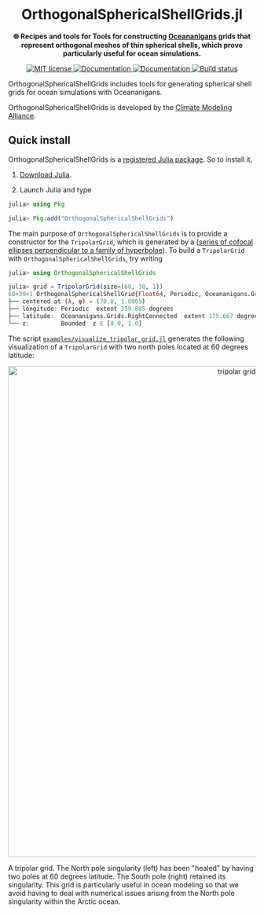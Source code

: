 <!-- Title -->
<h1 align="center">
  OrthogonalSphericalShellGrids.jl
</h1>

<!-- description -->
<p align="center">
  <strong>🌐 Recipes and tools for Tools for constructing  <a href="https://github.com/CliMA/Oceananigans.jl">Oceananigans</a> grids that represent orthogonal meshes of thin spherical shells, which prove particularly useful for ocean simulations.</strong>
</p>

<!-- Information badges -->
<p align="center">
    <a href="https://mit-license.org">
        <img alt="MIT license" src="https://img.shields.io/badge/License-MIT-blue.svg?style=flat-square">
    </a>
    <a href="https://clima.github.io/OrthogonalSphericalShellGrids.jl/stable">
        <img alt="Documentation" src="https://img.shields.io/badge/documentation-stable%20release-blue?style=flat-square">
    </a>
    <a href="https://clima.github.io/OrthogonalSphericalShellGrids.jl/dev">
        <img alt="Documentation" src="https://img.shields.io/badge/documentation-in%20development-orange?style=flat-square">
    </a>
    <a href="https://github.com/CliMA/OrthogonalSphericalShellGrids.jl/actions/workflows/CI.yml?query=branch%3Amain">
        <img alt="Build status" src="https://github.com/simone-silvestri/OrthogonalSphericalShellGrids.jl/actions/workflows/CI.yml/badge.svg?branch=main">
    </a>
</p>


OrthogonalSphericalShellGrids includes tools for generating spherical shell grids for ocean simulations with Oceananigans.

OrthogonalSphericalShellGrids is developed by the [Climate Modeling Alliance](https://clima.caltech.edu).

## Quick install

OrthogonalSphericalShellGrids is a [registered Julia package](https://julialang.org/packages/). So to install it,

1. [Download Julia](https://julialang.org/downloads/).

2. Launch Julia and type

```julia
julia> using Pkg

julia> Pkg.add("OrthogonalSphericalShellGrids")
```

The main purpose of `OrthogonalSphericalShellGrids` is to provide a constructor for the `TripolarGrid`,
which is generated by a
([series of cofocal ellipses perpendicular to a family of hyperbolae](https://www.sciencedirect.com/science/article/abs/pii/S0021999196901369)).
To build a `TripolarGrid` with `OrthogonalSphericalShellGrids`, try writing

```julia
julia> using OrthogonalSphericalShellGrids

julia> grid = TripolarGrid(size=(60, 30, 1))
60×30×1 OrthogonalSphericalShellGrid{Float64, Periodic, Oceananigans.Grids.RightConnected, Bounded} on CPU with 4×4×4 halo and with precomputed metrics
├── centered at (λ, φ) = (70.0, 1.8005)
├── longitude: Periodic  extent 359.885 degrees                          variably spaced with min(Δλ)=0.279019, max(Δλ)=6.32049
├── latitude:  Oceananigans.Grids.RightConnected  extent 175.667 degrees variably spaced with min(Δφ)=0.429975, max(Δφ)=5.86207
└── z:         Bounded  z ∈ [0.0, 1.0]                                   regularly spaced with Δz=1.0
```

The script
[`examples/visualize_tripolar_grid.jl`](https://clima.github.io/OrthogonalSphericalShellGrids.jl/dev/literated/visualize_tripolar_grid/)
generates the following visualization of a `TripolarGrid` with two north poles located at 60 degrees latitude:

<p align="center">
<img width="1000" alt="tripolar grid visualization" src="https://github.com/user-attachments/assets/c2ffa8b0-fc40-4ec4-9eaa-d722ba001435">

A tripolar grid. The North pole singularity (left) has been "healed" by having two poles
at 60 degrees latitude. The South pole (right) retained its singularity. This grid is
particularly useful in ocean modeling so that we avoid having to deal with numerical issues
arising from the North pole singularity within the Arctic ocean.
</p>

